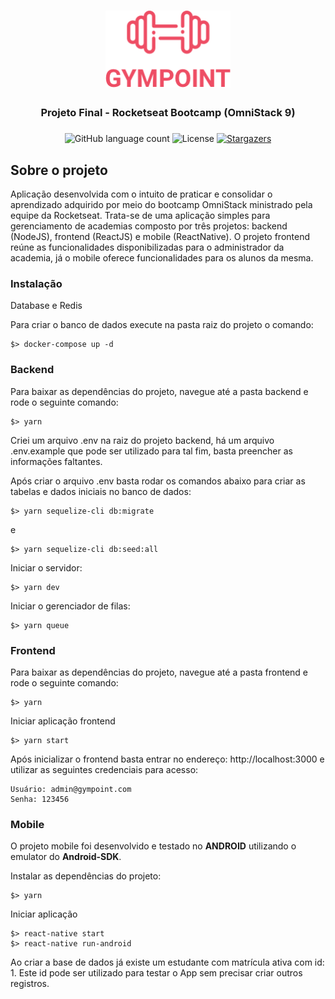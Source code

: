 <h1 align="center">
  <img alt="Gympoint" title="Gympoint" src=".github/logo.png" width="200px" />
</h1>

<h3 align="center">
  Projeto Final - Rocketseat Bootcamp (OmniStack 9)
</h3>
<h3 align="center">

</h3>

<p align="center">
  <img alt="GitHub language count" src="https://img.shields.io/github/languages/count/fernandofogliato/gympoint?color=%2304D361">

  <img alt="License" src="https://img.shields.io/badge/license-MIT-%2304D361">

  <a href="https://github.com/fernandofogliato/gympoint/stargazers">
    <img alt="Stargazers" src="https://img.shields.io/github/stars/fernandofogliato/gympoint?style=social">
  </a>
</p>

## Sobre o projeto

Aplicação desenvolvida com o intuito de praticar e consolidar o aprendizado adquirido por meio do bootcamp OmniStack ministrado pela equipe da Rocketseat. Trata-se de uma aplicação simples para gerenciamento de academias composto por três projetos: backend (NodeJS), frontend (ReactJS) e mobile (ReactNative). O projeto frontend reúne as funcionalidades disponibilizadas para o administrador da academia, já o mobile oferece funcionalidades para os alunos da mesma.


### Instalação

Database e Redis

Para criar o banco de dados execute na pasta raiz do projeto o comando:

```
$> docker-compose up -d
```

### Backend

Para baixar as dependências do projeto, navegue até a pasta backend e rode o seguinte comando:

```
$> yarn
```

Criei um arquivo .env na raiz do projeto backend, há um arquivo .env.example que pode ser utilizado para tal fim, basta preencher as informações faltantes.

Após criar o arquivo .env basta rodar os comandos abaixo para criar as tabelas e dados iniciais no banco de dados:

```
$> yarn sequelize-cli db:migrate
```

e

```
$> yarn sequelize-cli db:seed:all
```

Iniciar o servidor:

```
$> yarn dev
```

Iniciar o gerenciador de filas:

```
$> yarn queue
```

### Frontend

Para baixar as dependências do projeto, navegue até a pasta frontend e rode o seguinte comando:

```
$> yarn
```

Iniciar aplicação frontend

```
$> yarn start
```

Após inicializar o frontend basta entrar no endereço: http://localhost:3000 e utilizar as seguintes credenciais para acesso:

```
Usuário: admin@gympoint.com
Senha: 123456
```

### Mobile

O projeto mobile foi desenvolvido e testado no **ANDROID** utilizando o emulator do **Android-SDK**.

Instalar as dependências do projeto:

```
$> yarn
```
Iniciar aplicação

```
$> react-native start
$> react-native run-android
```

Ao criar a base de dados já existe um estudante com matrícula ativa com id: 1. Este id pode ser utilizado para testar o App sem precisar criar outros registros.


